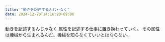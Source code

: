 ```yaml
---
title: "動きを記述するんじゃなく"
date: 2024-12-20T14:16:20+09:00
---
```

動きを記述するんじゃなく
属性を記述する仕事に置き換わってぃく。
その属性は機械から生まれるんだ。機械を知らなくていいとはならない。
